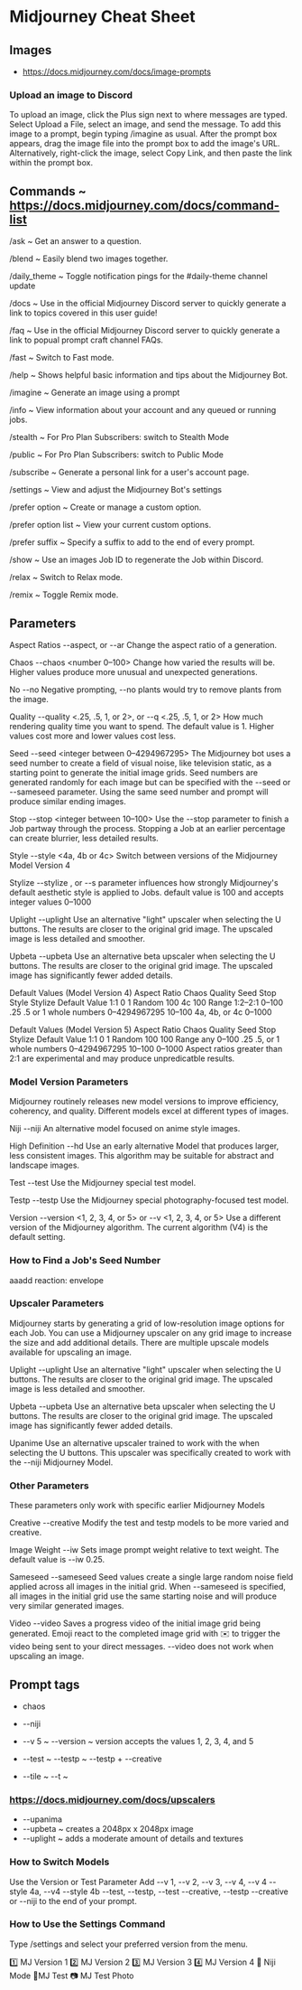 # Midjourney Cheat Sheet

## Images

* https://docs.midjourney.com/docs/image-prompts

### Upload an image to Discord
To upload an image, click the Plus sign next to where messages are typed. Select Upload a File, select an image, and send the message. To add this image to a prompt, begin typing /imagine as usual. After the prompt box appears, drag the image file into the prompt box to add the image's URL. Alternatively, right-click the image, select Copy Link, and then paste the link within the prompt box.


## Commands ~ https://docs.midjourney.com/docs/command-list

/ask ~ Get an answer to a question.

/blend ~ Easily blend two images together.

/daily_theme ~ Toggle notification pings for the #daily-theme channel update

/docs ~ Use in the official Midjourney Discord server to quickly generate a link to topics covered in this user guide!

/faq ~ Use in the official Midjourney Discord server to quickly generate a link to popual prompt craft channel FAQs.

/fast ~ Switch to Fast mode.

/help ~ Shows helpful basic information and tips about the Midjourney Bot.

/imagine ~ Generate an image using a prompt

/info ~ View information about your account and any queued or running jobs.

/stealth ~ For Pro Plan Subscribers: switch to Stealth Mode

/public ~ For Pro Plan Subscribers: switch to Public Mode

/subscribe ~ Generate a personal link for a user's account page.

/settings ~ View and adjust the Midjourney Bot's settings

/prefer option ~ Create or manage a custom option.

/prefer option list ~ View your current custom options.

/prefer suffix ~ Specify a suffix to add to the end of every prompt.

/show ~ Use an images Job ID to regenerate the Job within Discord.

/relax ~ Switch to Relax mode.

/remix ~ Toggle Remix mode.


## Parameters

Aspect Ratios
--aspect, or --ar Change the aspect ratio of a generation.

Chaos
--chaos <number 0–100> Change how varied the results will be. Higher values produce more unusual and unexpected generations.

No
--no Negative prompting, --no plants would try to remove plants from the image.

Quality
--quality <.25, .5, 1, or 2>, or --q <.25, .5, 1, or 2> How much rendering quality time you want to spend. The default value is 1. Higher values cost more and lower values cost less.

Seed
--seed <integer between 0–4294967295> The Midjourney bot uses a seed number to create a field of visual noise, like television static, as a starting point to generate the initial image grids. Seed numbers are generated randomly for each image but can be specified with the --seed or
--sameseed parameter. Using the same seed number and prompt will produce similar ending images.

Stop
--stop <integer between 10–100> Use the --stop parameter to finish a Job partway through the process. Stopping a Job at an earlier percentage can create blurrier, less detailed results.

Style
--style <4a, 4b or 4c> Switch between versions of the Midjourney Model Version 4

Stylize
--stylize <number>, or --s <number> parameter influences how strongly Midjourney's default aesthetic style is applied to Jobs. default value is 100 and accepts integer values 0–1000

Uplight
--uplight Use an alternative "light" upscaler when selecting the U buttons. The results are closer to the original grid image. The upscaled image is less detailed and smoother.

Upbeta
--upbeta Use an alternative beta upscaler when selecting the U buttons. The results are closer to the original grid image. The upscaled image has significantly fewer added details.

Default Values (Model Version 4)
Aspect Ratio
Chaos
Quality
Seed
Stop
Style
Stylize
Default Value
1:1 0 1 Random 100 4c 100
Range
1:2–2:1 0–100 .25 .5 or 1 whole numbers 0–4294967295 10–100 4a, 4b, or 4c 0–1000


Default Values (Model Version 5)
Aspect Ratio Chaos Quality Seed Stop Stylize
Default Value
1:1 0 1 Random 100 100
Range
any 0–100 .25 .5, or 1 whole numbers 0–4294967295 10–100 0–1000
Aspect ratios greater than 2:1 are experimental and may produce unpredicatble results.


### Model Version Parameters

Midjourney routinely releases new model versions to improve efficiency, coherency, and quality. Different models excel at different types of images.

Niji
--niji An alternative model focused on anime style images.

High Definition
--hd Use an early alternative Model that produces larger, less consistent images. This algorithm may be suitable for abstract and landscape images.

Test
--test Use the Midjourney special test model.

Testp
--testp Use the Midjourney special photography-focused test model.

Version
--version <1, 2, 3, 4, or 5> or --v <1, 2, 3, 4, or 5> Use a different version of the Midjourney algorithm. The current algorithm (V4) is the default setting.

### How to Find a Job's Seed Number

aaadd reaction: envelope

### Upscaler Parameters

Midjourney starts by generating a grid of low-resolution image options for each Job. You can use a Midjourney upscaler on any grid image to increase the size and add additional details. There are multiple upscale models available for upscaling an image.

Uplight
--uplight Use an alternative "light" upscaler when selecting the U buttons. The results are closer to the original grid image. The upscaled image is less detailed and smoother.

Upbeta
--upbeta Use an alternative beta upscaler when selecting the U buttons. The results are closer to the original grid image. The upscaled image has significantly fewer added details.

Upanime
Use an alternative upscaler trained to work with the when selecting the U buttons. This upscaler was specifically created to work with the --niji Midjourney Model.


### Other Parameters
These parameters only work with specific earlier Midjourney Models

Creative
--creative Modify the test and testp models to be more varied and creative.

Image Weight
--iw Sets image prompt weight relative to text weight. The default value is --iw 0.25.

Sameseed
--sameseed Seed values create a single large random noise field applied across all images in the initial grid. When --sameseed is specified, all images in the initial grid use the same starting noise and will produce very similar generated images.

Video
--video Saves a progress video of the initial image grid being generated. Emoji react to the completed image grid with ✉️ to trigger the video being sent to your direct messages. --video does not work when upscaling an image.


## Prompt tags

* chaos

* --niji
* --v 5 ~ --version ~ version accepts the values 1, 2, 3, 4, and 5
* --test ~ --testp ~ --testp + --creative
* --tile ~ --t ~

### https://docs.midjourney.com/docs/upscalers

* --upanima
* --upbeta ~ creates a 2048px x 2048px image
* --uplight ~ adds a moderate amount of details and textures


### How to Switch Models
Use the Version or Test Parameter
Add --v 1, --v 2, --v 3, --v 4, --v 4 --style 4a, --v4 --style 4b --test, --testp, --test --creative, --testp --creative or --niji to the end of your prompt.

### How to Use the Settings Command
Type /settings and select your preferred version from the menu.

1️⃣ MJ Version 1 2️⃣ MJ Version 2 3️⃣ MJ Version 3 4️⃣ MJ Version 4 🌈 Niji Mode 🤖MJ Test 📷 MJ Test Photo
